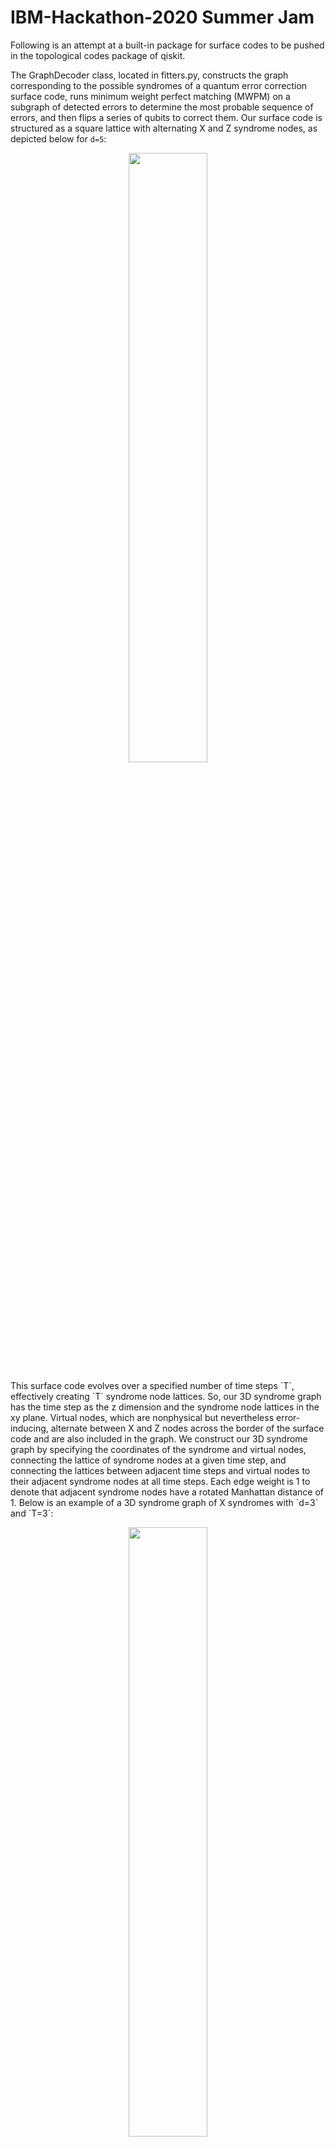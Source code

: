# IBM-Hackathon-2020 Summer Jam
Following is an attempt at a built-in package for surface codes to be pushed in the topological codes package of qiskit.

The GraphDecoder class, located in fitters.py, constructs the graph corresponding to the possible syndromes of a quantum error correction surface code, runs minimum weight perfect matching (MWPM) on a subgraph of detected errors to determine the most probable sequence of errors, and then flips a series of qubits to correct them. Our surface code is structured as a square lattice with alternating X and Z syndrome nodes, as depicted below for `d=5`:
<p align="center">
<img src="https://user-images.githubusercontent.com/42923017/86202361-01b9ce80-bb30-11ea-8656-820d8bb17085.jpg" width="50%">
</p>
This surface code evolves over a specified number of time steps `T`, effectively creating `T` syndrome node lattices. So, our 3D syndrome graph has the time step as the z dimension and the syndrome node lattices in the xy plane. Virtual nodes, which are nonphysical but nevertheless error-inducing, alternate between X and Z nodes across the border of the surface code and are also included in the graph. We construct our 3D syndrome graph by specifying the coordinates of the syndrome and virtual nodes, connecting the lattice of syndrome nodes at a given time step, and connecting the lattices between adjacent time steps and virtual nodes to their adjacent syndrome nodes at all time steps. Each edge weight is 1 to denote that adjacent syndrome nodes have a rotated Manhattan distance of 1. Below is an example of a 3D syndrome graph of X syndromes with `d=3` and `T=3`:
<p align="center">
<img src="https://user-images.githubusercontent.com/42923017/86195157-49375f00-bb1e-11ea-8dd1-63a3adae1002.jpg" width="50%">
</p>
Then, a subgraph of detected syndrome errors is extracted, where we account for path degeneracy in the edge weights and clone virtual nodes to allow for multiple virtual node to syndrome node matchings.
Below is an example of this error subgraph with `node_set = [(0, 1.5, 0.5), (1, 1.5, 0.5), (1, 0.5, 1.5), (2, 0.5, 1.5)]`:
<p align="center">
<img src="https://user-images.githubusercontent.com/42923017/86195162-4b99b900-bb1e-11ea-8f61-61ebf97a77f5.jpg" width="50%">
</p>
To determine the most probable set of syndrome errors, we run a MWPM on the error subgraph.
Below is an example of the MWPM matching graph for our error subgraph:
<p align="center">
<img src="https://user-images.githubusercontent.com/42923017/86195169-505e6d00-bb1e-11ea-9ad3-259d87911718.jpg" width="50%">
</p>
Finally, we correct the syndrome errors through a series of qubit flips.

# Sources
- [Surface Codes: Towards Practical Large-Scale Quantum Computation](https://arxiv.org/abs/1208.0928)
- [Stabilizer Codes and Quantum Error Correction](https://arxiv.org/pdf/quant-ph/9705052.pdf)
- [Multi-path Summation for Decoding 2D Topological Codes](https://quantum-journal.org/wp-content/uploads/2018/10/q-2018-10-19-102.pdf)
## Rep Code
- [tutorial](https://qiskit.org/textbook/ch-quantum-hardware/error-correction-repetition-code.html#Lookup-table-decoding)

